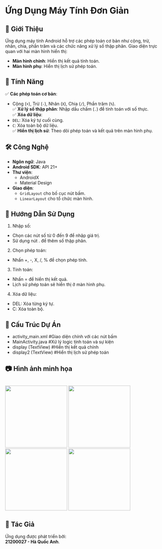 # Ứng Dụng Máy Tính Đơn Giản

## 📌 Giới Thiệu  
Ứng dụng máy tính Android hỗ trợ các phép toán cơ bản như cộng, trừ, nhân, chia, phần trăm và các chức năng xử lý số thập phân. Giao diện trực quan với hai màn hình hiển thị:  
- **Màn hình chính**: Hiển thị kết quả tính toán.  
- **Màn hình phụ**: Hiển thị lịch sử phép toán.  

## 🚀 Tính Năng  
✅ **Các phép toán cơ bản**:  
- Cộng (`+`), Trừ (`-`), Nhân (`X`), Chia (`/`), Phần trăm (`%`).  
✅ **Xử lý số thập phân**: Nhập dấu chấm (`.`) để tính toán với số thực.  
✅ **Xóa dữ liệu**:  
- `DEL`: Xóa ký tự cuối cùng.  
- `C`: Xóa toàn bộ dữ liệu.  
✅ **Hiển thị lịch sử**: Theo dõi phép toán và kết quả trên màn hình phụ.  

## 🛠 Công Nghệ  
- **Ngôn ngữ**: Java  
- **Android SDK**: API 21+  
- **Thư viện**:  
  - AndroidX  
  - Material Design  
- **Giao diện**:  
  - `GridLayout` cho bố cục nút bấm.  
  - `LinearLayout` cho tổ chức màn hình.  

## 📱 Hướng Dẫn Sử Dụng
1. Nhập số:
- Chọn các nút số từ 0 đến 9 để nhập giá trị.
- Sử dụng nút . để thêm số thập phân.
2. Chọn phép toán:
- Nhấn +, -, X, /, % để chọn phép tính.
3. Tính toán:
- Nhấn = để hiển thị kết quả.
- Lịch sử phép toán sẽ hiển thị ở màn hình phụ.
4. Xóa dữ liệu:
- DEL: Xóa từng ký tự.
- C: Xóa toàn bộ.

## 📂 Cấu Trúc Dự Án
- activity_main.xml	#Giao diện chính với các nút bấm <br>
- MainActivity.java	#Xử lý logic tính toán và sự kiện <br>
- display (TextView)	#Hiển thị kết quả chính <br>
- display2 (TextView)	#Hiển thị lịch sử phép toán <br>
## 📷 Hình ảnh minh họa  
 <br>
<img src = "https://github.com/user-attachments/assets/63575eef-234a-41b2-b240-9dbe2c926c33" width ="200"/>
<img src = "https://github.com/user-attachments/assets/4be94ea4-6101-4aa0-a47b-c7b2ab55720c" width ="200"/>
<img src = "https://github.com/user-attachments/assets/e9475082-3e02-465b-a9fa-6dfe34200a29" width ="200"/>
<img src = "https://github.com/user-attachments/assets/b17a2799-f822-47d3-996c-c12d258413d4" width ="200"/>
<br>

## 📧 Tác Giả
Ứng dụng được phát triển bởi:
<br>
**21200027 - Hà Quốc Anh**.  
